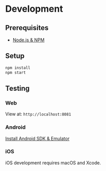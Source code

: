 # Development

## Prerequisites

- [Node.js & NPM](https://docs.npmjs.com/downloading-and-installing-node-js-and-npm)

## Setup

```bash
npm install
npm start
```

## Testing

### Web
View at: `http://localhost:8081`

### Android
[Install Android SDK & Emulator](https://docs.expo.dev/workflow/android-studio-emulator/)

### iOS
iOS development requires macOS and Xcode.
